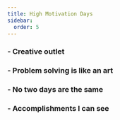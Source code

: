```yaml
---
title: High Motivation Days
sidebar:
  order: 5
---
```


### - Creative outlet

### - Problem solving is like an art

### - No two days are the same

### - Accomplishments I can see
